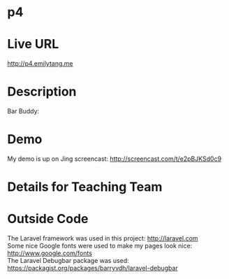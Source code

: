 # p4
# Live URL
http://p4.emilytang.me

# Description
Bar Buddy: 

# Demo
My demo is up on Jing screencast: http://screencast.com/t/e2pBJKSd0c9

# Details for Teaching Team


# Outside Code
The Laravel framework was used in this project: http://laravel.com <br>
Some nice Google fonts were used to make my pages look nice: http://www.google.com/fonts <br>
The Laravel Debugbar package was used: https://packagist.org/packages/barryvdh/laravel-debugbar <br>
